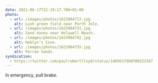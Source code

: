 ```yaml
---
date: 2021-06-17T22:19:17.786+01:00
photo:
  - url: /images/photos/1623964713.jpg
    alt: Lush green field near Porth Jole.
  - url: /images/photos/1623964731.jpg
    alt: Sand dunes near Holywell Beach.
  - url: /images/photos/1623964742.jpg
    alt: Hoblyn’s Cove.
  - url: /images/photos/1623964755.jpg
    alt: Perran Sands.
syndication:
  - https://twitter.com/paulrobertlloyd/status/1405637960700252167
---
```

In emergency, pull brake.

